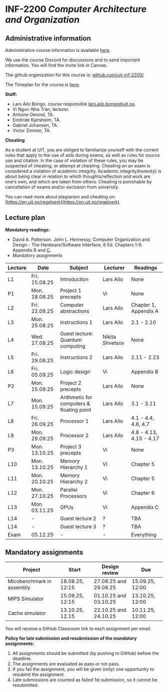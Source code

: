 # INF-2200 *Computer Architecture and Organization*

## Administrative information

Administrative course information is available [here](https://uit.no/utdanning/emner/emne?p_document_id=874052).

We use the course Discord for discussions and to send important information. You will find the invite link in Canvas.

The github organization for this course is: [github.com/uit-inf-2200/](https://github.com/uit-inf-2200)

The Timeplan for the course is [here](https://tp.educloud.no/uit/timeplan/timeplan.php?id%5B%5D=INF-2200%2C1&type=course&sem=25h&hide_old=1).

**Staff:**
* Lars Ailo Bongo, course responsible <lars.ailo.bongo@uit.no>.
* Vi Ngoc-Nha Tran, lecturer.
* Antoine Omond​, TA.
* Eindride Kjersheim, TA.
* Gabriel Johansen, TA.
* Victor Zimmer, TA.

**Cheating**

As a student at UiT, you are obliged to familiarize yourself with the current rules that apply to the use of aids during exams, as well as rules for source use and citation. In the case of violation of these rules, you may be suspected of cheating, or attempt at cheating. Cheating on an exam is considered a violation of academic integrity. Academic integrity(honesty) is about being clear in relation to which thoughts/reflection and work are one's own, and which are taken from others. Cheating is punishable by cancellation of exams and/or exclusion from university.

You can read more about plagiarism and cheating on: [https://en.uit.no/regelverk](https://en.uit.no/regelverk).

## Lecture plan

**Mandatory readings:**
* David A. Patterson. John L. Hennessy, Computer Organization and Design - The Hardware/Software Interface, 6 Ed. Chapters 1-6. Appendix B and [C](https://www.elsevier.com/__data/assets/pdf_file/0010/1191376/Appendix-C.PDF).
* Mandatory assignments

| Lecture | Date     | Subject                                     | Lecturer | Readings                    |
| ------- | -------- | ------------------------------------------- | -------- | --------------------------- |
| L1      | Fri. 15.08.25 | Introduction | Lars Ailo | None |
| P1      | Mon. 18.08.25 | Project 1 precepts | Vi | None |
| L2      | Fri. 22.08.25 | Computer abstractions | Lars Ailo  | Chapter 1, Appendix A |
| L3      | Mon. 25.08.25 | Instructions 1 | Lars Ailo | 2.1 - 2.10 |
| L4      | Wed. 27.08.25 | Guest lecture: Quantum computing | Nikita Shvetsov  | None |
| L5      | Fri. 29.08.25 | Instructions 2 | Lars Ailo | 2.11 - 2.23 |
| L6      | Fri. 05.09.25 | Logic design | Vi | Appendix B |
| P2      | Mon. 15.09.25 | Project 2 precepts | Lars Ailo | None |
| L7      | Mon. 15.09.25 | Arithmetic for computers & floating point | Lars Ailo | 3.1 - 3.11 |
| L8      | Fri. 26.09.25 | Processor 1 | Lars Ailo | 4.1 - 4.4, 4.6, 4.7 |
| L9      | Mon. 29.09.25 | Processor 2 | Lars Ailo | 4.8 - 4.13, 4.15 - 4.17 |
| P3      | Mon. 13.10.25 | Project 3 precepts | Vi | None |
| L10     | Mon. 13.10.25 | Memory Hierarchy 1 | Vi | Chapter 5 |
| L11     | Mon. 20.10.25 | Memory Hierarchy 2 | Vi | Chapter 5 |
| L12     | Mon. 27.10.25 | Parallel Processors | Vi | Chapter 6 |
| L13     | Mon. 03.11.25 | GPUs | Vi | Appendix C |
| L14    | - | Guest lecture 2 | ? | TBA |
| L14    | - | Guest lecture 3 | ? | TBA |
| Exam    | 05.12.25 | - | - | Everything |

## Mandatory assignments

| Project                   | Start            | Design review         | Due             |
| ------------------------- | ---------------- | --------------------- | --------------- |
| Micobenchmark in assembly |  18.08.25, 12:15 | 27.08.25 and 29.08.25 | 15.09.25, 12:00 |
| MIPS Simulator            |  15.09.25, 12:15 | 01.10.25 and 03.10.25 | 13.10.25, 12:00 |
| Cache simulator           |  13.10.25, 12.15 | 22.10.25 and 24.10.25 | 10.11.25, 12:00 |

You will receive a GitHub Classroom link to each assignment per email. 

**Policy for late submission and resubmission of the mandatory assignments:**
1. All assignments should be submitted (by pushing to GitHub) before the deadline. 
2. The assignments are evaluated as pass or not pass.
3. If you fail the assignment, you will be given (only) one opportunity to resubmit the assignment. 
4. Late submissions are counted as failed 1st submission, so it cannot be resubmitted.

